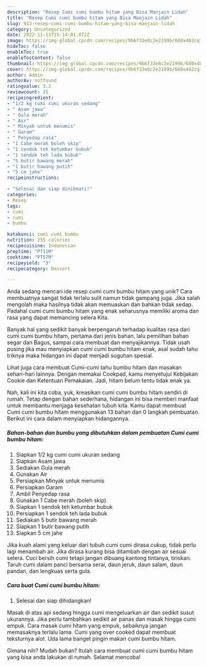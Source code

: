 ```yaml
---
description: "Resep Cumi cumi bumbu hitam yang Bisa Manjain Lidah"
title: "Resep Cumi cumi bumbu hitam yang Bisa Manjain Lidah"
slug: 913-resep-cumi-cumi-bumbu-hitam-yang-bisa-manjain-lidah
category: Uncategorized
date: 2022-11-11T15:14:01.072Z
image: https://img-global.cpcdn.com/recipes/9b6f33e8c2e2199b/680x482cq70/cumi-cumi-bumbu-hitam-foto-resep-utama.jpg
hideToc: false
enableToc: true
enableTocContent: false
thumbnail: https://img-global.cpcdn.com/recipes/9b6f33e8c2e2199b/680x482cq70/cumi-cumi-bumbu-hitam-foto-resep-utama.jpg
cover: https://img-global.cpcdn.com/recipes/9b6f33e8c2e2199b/680x482cq70/cumi-cumi-bumbu-hitam-foto-resep-utama.jpg
author: Admin
authorAv: notfound
ratingvalue: 3.2
reviewcount: 25
recipeingredient:
- "1/2 kg cumi cumi ukuran sedang"
- " Asam jawa"
- " Gula merah"
- " Air"
- " Minyak untuk menumis"
- " Garam"
- " Penyedap rasa"
- "1 Cabe merah boleh skip"
- "1 sendok teh ketumbar bubuk"
- "1 sendok teh lada bubuk"
- "5 butir bawang merah"
- "1 butir bawang putih"
- "5 cm jahe"
recipeinstructions:

- "Selesai dan siap dinikmati!"
categories:
- Resep
tags:
- cumi
- cumi
- bumbu

katakunci: cumi cumi bumbu 
nutrition: 255 calories
recipecuisine: Indonesian
preptime: "PT11M"
cooktime: "PT57M"
recipeyield: "3"
recipecategory: Dessert

---
```





Anda sedang mencari ide resep cumi cumi bumbu hitam yang unik? Cara membuatnya sangat tidak terlalu sulit namun tidak gampang juga. Jika salah mengolah maka hasilnya tidak akan memuaskan dan bahkan tidak sedap. Padahal cumi cumi bumbu hitam yang enak seharusnya memiliki aroma dan rasa yang dapat memancing selera Kita.





Banyak hal yang sedikit banyak berpengaruh terhadap kualitas rasa dari cumi cumi bumbu hitam, pertama dari jenis bahan, lalu pemilihan bahan segar dan Bagus, sampai cara membuat dan menyajikannya. Tidak usah pusing jika mau menyiapkan cumi cumi bumbu hitam enak,      asal sudah tahu triknya maka hidangan ini dapat menjadi suguhan spesial.














Lihat juga cara membuat Cumi-cumi tahu bumbu hitam dan masakan sehari-hari lainnya. Dengan memakai Cookpad, kamu menyetujui Kebijakan Cookie dan Ketentuan Pemakaian. Jadi, hitam belum tentu tidak enak ya.






Nah, kali ini kita coba, yuk, kreasikan cumi cumi bumbu hitam sendiri di rumah. Tetap dengan bahan sederhana, hidangan ini bisa memberi manfaat untuk membantu menjaga kesehatan tubuh kita. Kamu dapat membuat Cumi cumi bumbu hitam menggunakan 13 bahan dan 0 langkah pembuatan. Berikut ini cara dalam menyiapkan hidangannya.

<!--inarticleads1-->

##### Bahan-bahan dan bumbu yang dibutuhkan dalam pembuatan Cumi cumi bumbu hitam:

1. Siapkan 1/2 kg cumi cumi ukuran sedang
1. Siapkan  Asam jawa
1. Sediakan  Gula merah
1. Gunakan  Air
1. Persiapkan  Minyak untuk menumis
1. Persiapkan  Garam
1. Ambil  Penyedap rasa
1. Gunakan 1 Cabe merah (boleh skip)
1. Siapkan 1 sendok teh ketumbar bubuk
1. Persiapkan 1 sendok teh lada bubuk
1. Sediakan 5 butir bawang merah
1. Siapkan 1 butir bawang putih
1. Siapkan 5 cm jahe


Jika kuah alami yang keluar dari tubuh cumi cumi dirasa cukup, tidak perlu lagi menambah air. Jika dirasa kurang bisa ditambah dengan air sesuai selera. Cuci bersih cumi tetapi jangan dibuang kantong tintanya, tiriskan. Taruh cumi dalam panci bersama serai, daun jeruk, daun salam, daun pandan, dan lengkuas serta gula. 

<!--inarticleads2-->

##### Cara buat Cumi cumi bumbu hitam:


1. Selesai dan siap dihidangkan!

Masak di atas api sedang hingga cumi mengeluarkan air dan sedikit susut ukurannya. Jika perlu tambahkan sedikit air panas dan masak hingga cumi empuk. Cara masak cumi hitam yang empuk, sebaiknya jangan memasaknya terlalu lama. Cumi yang over cooked dapat membuat teksturnya alot. Uda lama banget pingin makan cumi bumbu hitam. 

Gimana nih? Mudah bukan? Itulah cara membuat cumi cumi bumbu hitam yang bisa anda lakukan di rumah. Selamat mencoba!
